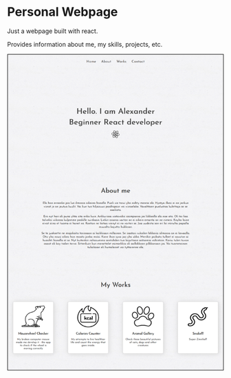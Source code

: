 # Personal Webpage
Just a webpage built with react.

Provides information about me, my skills, projects, etc.

![](screenshot.png)
